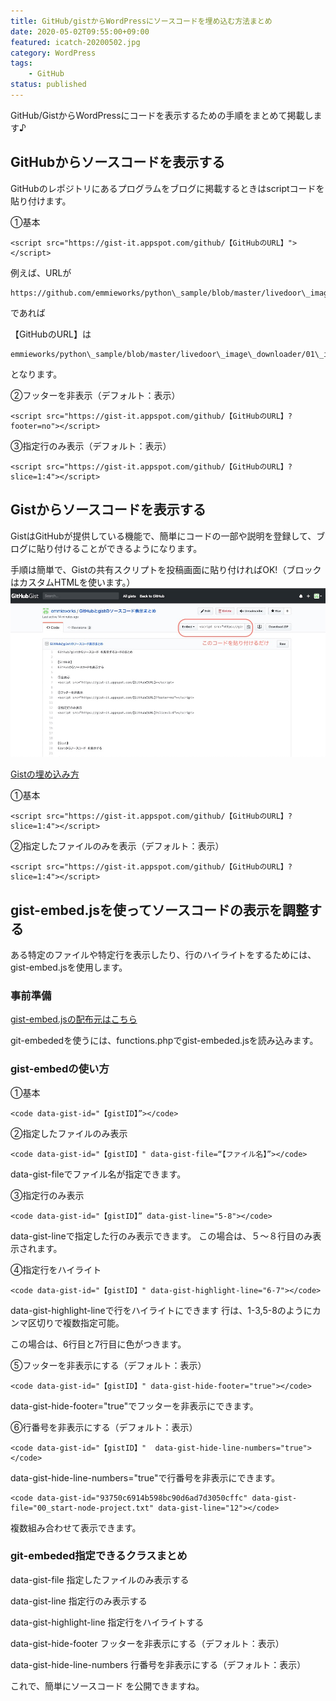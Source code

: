 ```yaml
---
title: GitHub/gistからWordPressにソースコードを埋め込む方法まとめ
date: 2020-05-02T09:55:00+09:00
featured: icatch-20200502.jpg
category: WordPress
tags:
    - GitHub
status: published
---
```


GitHub/GistからWordPressにコードを表示するための手順をまとめて掲載します♪

## GitHubからソースコードを表示する

GitHubのレポジトリにあるプログラムをブログに掲載するときはscriptコードを貼り付けます。

①基本

```markup
<script src="https://gist-it.appspot.com/github/【GitHubのURL】"></script>
```

例えば、URLが

```markup
https://github.com/emmieworks/python\_sample/blob/master/livedoor\_image\_downloader/01\_img\_download.py
```

であれば

【GitHubのURL】は

```markup
emmieworks/python\_sample/blob/master/livedoor\_image\_downloader/01\_img\_download.py
```

となります。


②フッターを非表示（デフォルト：表示）

```markup
<script src="https://gist-it.appspot.com/github/【GitHubのURL】?footer=no"></script>
```

③指定行のみ表示（デフォルト：表示）

```markup
<script src="https://gist-it.appspot.com/github/【GitHubのURL】?slice=1:4"></script>
```

## Gistからソースコードを表示する
GistはGitHubが提供している機能で、簡単にコードの一部や説明を登録して、ブログに貼り付けることができるようになります。

手順は簡単で、Gistの共有スクリプトを投稿画面に貼り付ければOK!（ブロックはカスタムHTMLを使います。）
![Gistの埋め込み方](ss-20200502-gist-git.jpg)


[Gistの埋め込み方](https://lifool.com/gist/)

①基本

```markup
<script src="https://gist-it.appspot.com/github/【GitHubのURL】?slice=1:4"></script>
```

②指定したファイルのみを表示（デフォルト：表示）

```markup
<script src="https://gist-it.appspot.com/github/【GitHubのURL】?slice=1:4"></script>
```

## gist-embed.jsを使ってソースコードの表示を調整する

ある特定のファイルや特定行を表示したり、行のハイライトをするためには、gist-embed.jsを使用します。

### 事前準備

<a href="https://github.com/bvanderhoof/gist-embed" target="_blank" rel="noopener noreferrer">gist-embed.jsの配布元はこちら</a>

git-embededを使うには、functions.phpでgist-embeded.jsを読み込みます。

### gist-embedの使い方

①基本

```markup
<code data-gist-id="【gistID】”></code>
```

②指定したファイルのみ表示

```markup
<code data-gist-id="【gistID】" data-gist-file=“【ファイル名】”></code>
```

data-gist-fileでファイル名が指定できます。

③指定行のみ表示

```markup
<code data-gist-id="【gistID】” data-gist-line="5-8"></code>
```

data-gist-lineで指定した行のみ表示できます。
この場合は、５〜８行目のみ表示されます。

④指定行をハイライト

```markup
<code data-gist-id="【gistID】" data-gist-highlight-line="6-7"></code>
```

data-gist-highlight-lineで行をハイライトにできます
行は、1-3,5-8のようにカンマ区切りで複数指定可能。

この場合は、6行目と7行目に色がつきます。

⑤フッターを非表示にする（デフォルト：表示）

```markup
<code data-gist-id="【gistID】" data-gist-hide-footer="true"></code>
```

data-gist-hide-footer="true"でフッターを非表示にできます。

⑥行番号を非表示にする（デフォルト：表示）

```markup
<code data-gist-id="【gistID】"  data-gist-hide-line-numbers="true"></code>
```

data-gist-hide-line-numbers="true"で行番号を非表示にできます。

```markup
<code data-gist-id="93750c6914b598bc90d6ad7d3050cffc" data-gist-file="00_start-node-project.txt" data-gist-line="12"></code>
```

複数組み合わせて表示できます。

### git-embeded指定できるクラスまとめ

data-gist-file 指定したファイルのみ表示する

data-gist-line 指定行のみ表示する

data-gist-highlight-line 指定行をハイライトする

data-gist-hide-footer フッターを非表示にする（デフォルト：表示）

data-gist-hide-line-numbers 行番号を非表示にする（デフォルト：表示）

これで、簡単にソースコード を公開できますね。
